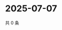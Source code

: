 # 2025-07-07

共 0 条

<!-- BEGIN ZHIHUQUESTIONS -->
<!-- 最后更新时间 Mon Jul 07 2025 04:12:14 GMT+0800 (China Standard Time) -->

<!-- END ZHIHUQUESTIONS -->

